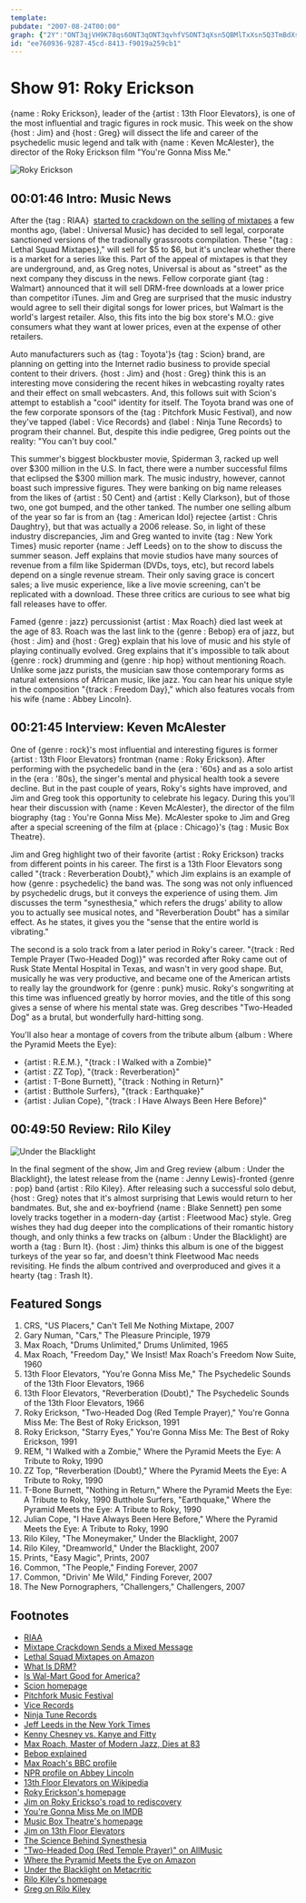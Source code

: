 ```yaml
---
template: 
pubdate: "2007-08-24T00:00"
graph: {"2Y":"ONT3qjVH9K78qs6ONT3qONT3qvhfVSONT3qXsn5QBMlTxXsn5Q3TmBdXsn5Q78qs6vhfVS","109":"1f7KiuNG47ZCTxyuNG47uNG47wTZwNMOJ5zwTZwNUTjkLylHOrcZsCsylHOrl5hnMylHOrxrBAcylHOrBKWWRylHOrX9URHylHOrBLsPGylHOriZTqoylHOrWAHSyl5hnMBAPyoiZTqoImSOOiZTqoODRtLiZTqoWAHSyiZTqo4srM4iZTqo4srM4BKWWRODRtLxrBAcImSOOcZsCsBAPyoUTjkL","2B2":"82wm7BHz1t82wm7sBGtONijK3sBGtOmljfOsBGtO82wm79MGtl82wm7NijK3BHm1GgMit6NijK3mljfOBQsAMX6cfd"}
id: "ee760936-9287-45cd-8413-f9019a259cb1"
---
```






# Show 91: Roky Erickson

{name : Roky Erickson}, leader of the {artist : 13th Floor Elevators}, is one of the most influential and tragic figures in rock music. This week on the show {host : Jim} and {host : Greg} will dissect the life and career of the psychedelic music legend and talk with {name : Keven McAlester}, the director of the Roky Erickson film "You're Gonna Miss Me."

![Roky Erickson](https://static.soundopinions.org/images/2019/rokyerickson-16.jpg)



## 00:01:46 Intro: Music News

After the {tag : RIAA}  [started to crackdown on the selling of mixtapes](/show/61/) a few months ago, {label : Universal Music} has decided to sell legal, corporate sanctioned versions of the tradionally grassroots compilation. These "{tag : Lethal Squad Mixtapes}," will sell for $5 to $6, but it's unclear whether there is a market for a series like this. Part of the appeal of mixtapes is that they are underground, and, as Greg notes, Universal is about as "street" as the next company they discuss in the news. Fellow corporate giant {tag : Walmart} announced that it will sell DRM-free downloads at a lower price than competitor iTunes. Jim and Greg are surprised that the music industry would agree to sell their digital songs for lower prices, but Walmart is the world's largest retailer. Also, this fits into the big box store's M.O.: give consumers what they want at lower prices, even at the expense of other retailers.

Auto manufacturers such as {tag : Toyota'}s {tag : Scion} brand, are planning on getting into the Internet radio business to provide special content to their drivers. {host : Jim} and {host : Greg} think this is an interesting move considering the recent hikes in webcasting royalty rates and their effect on small webcasters. And, this follows suit with Scion's attempt to establish a "cool" identity for itself. The Toyota brand was one of the few corporate sponsors of the {tag : Pitchfork Music Festival}, and now they've tapped {label : Vice Records} and {label : Ninja Tune Records} to program their channel. But, despite this indie pedigree, Greg points out the reality: "You can't buy cool."

This summer's biggest blockbuster movie, Spiderman 3, racked up well over $300 million in the U.S. In fact, there were a number successful films that eclipsed the $300 million mark. The music industry, however, cannot boast such impressive figures. They were banking on big name releases from the likes of {artist : 50 Cent} and {artist : Kelly Clarkson}, but of those two, one got bumped, and the other tanked. The number one selling album of the year so far is from an {tag : American Idol} rejectee {artist : Chris Daughtry}, but that was actually a 2006 release. So, in light of these industry discrepancies, Jim and Greg wanted to invite {tag : New York Times} music reporter {name : Jeff Leeds} on to the show to discuss the summer season. Jeff explains that movie studios have many sources of revenue from a film like Spiderman (DVDs, toys, etc), but record labels depend on a single revenue stream. Their only saving grace is concert sales; a live music experience, like a live movie screening, can't be replicated with a download. These three critics are curious to see what big fall releases have to offer.

Famed {genre : jazz} percussionist {artist : Max Roach} died last week at the age of 83. Roach was the last link to the {genre : Bebop} era of jazz, but {host : Jim} and {host : Greg} explain that his love of music and his style of playing continually evolved. Greg explains that it's impossible to talk about {genre : rock} drumming and {genre : hip hop} without mentioning Roach. Unlike some jazz purists, the musician saw those contemporary forms as natural extensions of African music, like jazz. You can hear his unique style in the composition "{track : Freedom Day}," which also features vocals from his wife {name : Abbey Lincoln}.



## 00:21:45 Interview: Keven McAlester

One of {genre : rock}'s most influential and interesting figures is former {artist : 13th Floor Elevators} frontman {name : Roky Erickson}. After performing with the psychedelic band in the {era : '60s} and as a solo artist in the {era : '80s}, the singer's mental and physical health took a severe decline. But in the past couple of years, Roky's sights have improved, and Jim and Greg took this opportunity to celebrate his legacy. During this you'll hear their discussion with {name : Keven McAlester}, the director of the film biography {tag : You're Gonna Miss Me}. McAlester spoke to Jim and Greg after a special screening of the film at {place : Chicago}'s {tag : Music Box Theatre}.

Jim and Greg highlight two of their favorite {artist : Roky Erickson} tracks from different points in his career. The first is a 13th Floor Elevators song called "{track : Reverberation Doubt}," which Jim explains is an example of how {genre : psychedelic} the band was. The song was not only influenced by psychedelic drugs, but it conveys the experience of using them. Jim discusses the term "synesthesia," which refers the drugs' ability to allow you to actually see musical notes, and "Reverberation Doubt" has a similar effect. As he states, it gives you the "sense that the entire world is vibrating."

The second is a solo track from a later period in Roky's career. "{track : Red Temple Prayer (Two-Headed Dog)}" was recorded after Roky came out of Rusk State Mental Hospital in Texas, and wasn't in very good shape. But, musically he was very productive, and became one of the American artists to really lay the groundwork for {genre : punk} music. Roky's songwriting at this time was influenced greatly by horror movies, and the title of this song gives a sense of where his mental state was. Greg describes "Two-Headed Dog" as a brutal, but wonderfully hard-hitting song.

You'll also hear a montage of covers from the tribute album {album : Where the Pyramid Meets the Eye}:

- {artist : R.E.M.}, "{track : I Walked with a Zombie}"
- {artist : ZZ Top}, "{track : Reverberation}"
- {artist : T-Bone Burnett}, "{track : Nothing in Return}"
- {artist : Butthole Surfers}, "{track : Earthquake}"
- {artist : Julian Cope}, "{track : I Have Always Been Here Before}"



## 00:49:50 Review: Rilo Kiley

![Under the Blacklight](https://static.soundopinions.org/assets/91/2B20.jpg)

In the final segment of the show, Jim and Greg review {album : Under the Blacklight}, the latest release from the {name : Jenny Lewis}-fronted {genre : pop} band {artist : Rilo Kiley}. After releasing such a successful solo debut, {host : Greg} notes that it's almost surprising that Lewis would return to her bandmates. But, she and ex-boyfriend {name : Blake Sennett} pen some lovely tracks together in a modern-day {artist : Fleetwood Mac} style. Greg wishes they had dug deeper into the complications of their romantic history though, and only thinks a few tracks on {album : Under the Blacklight} are worth a {tag : Burn It}. {host : Jim} thinks this album is one of the biggest turkeys of the year so far, and doesn't think Fleetwood Mac needs revisiting. He finds the album contrived and overproduced and gives it a hearty {tag : Trash It}.



## Featured Songs

1. CRS, "US Placers," Can't Tell Me Nothing Mixtape, 2007
2. Gary Numan, "Cars," The Pleasure Principle, 1979
3. Max Roach, "Drums Unlimited," Drums Unlimited, 1965
4. Max Roach, "Freedom Day," We Insist! Max Roach's Freedom Now Suite, 1960
5. 13th Floor Elevators, "You're Gonna Miss Me," The Psychedelic Sounds of the 13th Floor Elevators, 1966
6. 13th Floor Elevators, "Reverberation (Doubt)," The Psychedelic Sounds of the 13th Floor Elevators, 1966
7. Roky Erickson, "Two-Headed Dog (Red Temple Prayer)," You're Gonna Miss Me: The Best of Roky Erickson, 1991
8. Roky Erickson, "Starry Eyes," You're Gonna Miss Me: The Best of Roky Erickson, 1991
9. REM, "I Walked with a Zombie," Where the Pyramid Meets the Eye: A Tribute to Roky, 1990
10. ZZ Top, "Reverberation (Doubt)," Where the Pyramid Meets the Eye: A Tribute to Roky, 1990
11. T-Bone Burnett, "Nothing in Return," Where the Pyramid Meets the Eye: A Tribute to Roky, 1990 Butthole Surfers, "Earthquake," Where the Pyramid Meets the Eye: A Tribute to Roky, 1990
12. Julian Cope, "I Have Always Been Here Before," Where the Pyramid Meets the Eye: A Tribute to Roky, 1990
13. Rilo Kiley, "The Moneymaker," Under the Blacklight, 2007
14. Rilo Kiley, "Dreamworld," Under the Blacklight, 2007
15. Prints, "Easy Magic", Prints, 2007
16. Common, "The People," Finding Forever, 2007
17. Common, "Drivin' Me Wild," Finding Forever, 2007
18. The New Pornographers, "Challengers," Challengers, 2007



## Footnotes

- [RIAA](http://www.riaa.com/)
- [Mixtape Crackdown Sends a Mixed Message](http://www.nytimes.com/2005/06/16/arts/music/16sann.html?ex=1276574400&en=00cd256ae2dec75c&ei=5090&partner=rs)
- [Lethal Squad Mixtapes on Amazon](http://www.amazon.com/Lethal-Squad-Mixtapes-Infecting-Every/dp/B000RZGFXY)
- [What Is DRM?](http://drm.info/)
- [Is Wal-Mart Good for America?](http://www.pbs.org/wgbh/pages/frontline/shows/walmart/)
- [Scion homepage](http://www.scion.com/)
- [Pitchfork Music Festival](http://www.pitchforkmusicfestival.com/)
- [Vice Records](http://www.vicerecords.com/)
- [Ninja Tune Records](http://www.ninjatune.net/home/)
- [Jeff Leeds in the New York Times](http://topics.nytimes.com/top/reference/timestopics/people/l/jeff_leeds/index.html?inline=nyt-per)
- [Kenny Chesney vs. Kanye and Fitty](http://www.ew.com/ew/article/0,,20051433,00.html)
- [Max Roach, Master of Modern Jazz, Dies at 83](http://www.nytimes.com/2007/08/17/arts/music/17roach.html)
- [Bebop explained](http://www.pbs.org/jazz/lounge/listen_be_bop.htm)
- [Max Roach's BBC profile](http://www.bbc.co.uk/radio3/jazz/profiles/max_roach.shtml)
- [NPR profile on Abbey Lincoln](http://www.npr.org/programs/jazzprofiles/archive/lincoln.html)
- [13th Floor Elevators on Wikipedia](http://en.wikipedia.org/wiki/13th_Floor_Elevators)
- [Roky Erickson's homepage](http://www.rokyerickson.net/)
- [Jim on Roky Erickso's road to rediscovery](http://www.jimdero.com/News2005/RokyFeatureMay8.htm)
- [You're Gonna Miss Me on IMDB](http://www.imdb.com/title/tt0791268/)
- [Music Box Theatre's homepage](http://www.musicboxtheatre.com/)
- [Jim on 13th Floor Elevators](http://www.jimdero.com/News2001/GreatElevators.htm)
- [The Science Behind Synesthesia](http://web.mit.edu/synesthesia/www/)
- ["Two-Headed Dog (Red Temple Prayer)" on AllMusic](http://allmusic.com/cg/amg.dll?p=amg&sql=33:0xfpxxujldse)
- [Where the Pyramid Meets the Eye on Amazon](http://www.amazon.com/Where-Pyramid-Meets-Eye-Erickson/dp/B000005JB5)
- [Under the Blacklight on Metacritic](http://www.metacritic.com/music/artists/rilokiley/undertheblacklight)
- [Rilo Kiley's homepage](http://www.rilokiley.com/)
- [Greg on Rilo Kiley](http://leisureblogs.chicagotribune.com/turn_it_up/2007/08/rilo-kiley-take.html)